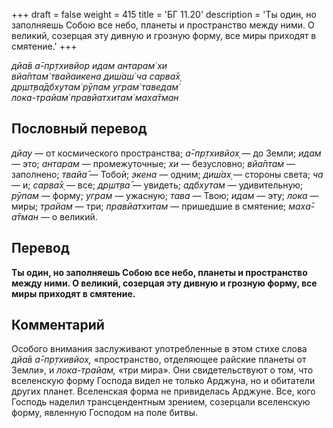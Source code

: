 +++
draft = false
weight = 415
title = 'БГ 11.20'
description = 'Ты один, но заполняешь Собою все небо, планеты и пространство между ними. О великий, созерцая эту дивную и грозную форму, все миры приходят в смятение.'
+++

_дйа̄в а̄-пр̣тхивйор идам антарам̇ хи  
вйа̄птам̇ твайаикена диш́аш́ ча сарва̄х̣  
др̣шт̣ва̄дбхутам̇ рӯпам уграм̇ таведам̇  
лока-трайам̇ правйатхитам̇ маха̄тман_

## Пословный перевод

_дйау_ — от космического пространства; _а̄_\-_пр̣тхивйох̣_ — до Земли; _идам_ — это; _антарам_ — промежуточные; _хи_ — безусловно; _вйа̄птам_ — заполнено; _твайа̄_ — Тобой; _экена_ — одним; _диш́ах̣_ — стороны света; _ча_ — и; _сарва̄х̣_ — все; _др̣шт̣ва̄_ — увидеть; _адбхутам_ — удивительную; _рӯпам_ — форму; _уграм_ — ужасную; _тава_ — Твою; _идам_ — эту; _лока_ — миры; _трайам_ — три; _правйатхитам_ — пришедшие в смятение; _маха̄_\-_а̄тман_ — о великий.

## Перевод

**Ты один, но заполняешь Собою все небо, планеты и пространство между ними. О великий, созерцая эту дивную и грозную форму, все миры приходят в смятение.**

## Комментарий

Особого внимания заслуживают употребленные в этом стихе слова _дйа̄в а̄-пр̣тхивйох̣,_ «пространство, отделяющее райские планеты от Земли», и _лока-трайам,_ «три мира». Они свидетельствуют о том, что вселенскую форму Господа видел не только Арджуна, но и обитатели других планет. Вселенская форма не привиделась Арджуне. Все, кого Господь наделил трансцендентным зрением, созерцали вселенскую форму, явленную Господом на поле битвы.

